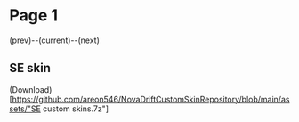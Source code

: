 # Page 1
(prev)--(current)--(next)

## SE skin
(Download)[https://github.com/areon546/NovaDriftCustomSkinRepository/blob/main/assets/"SE custom skins.7z"]
